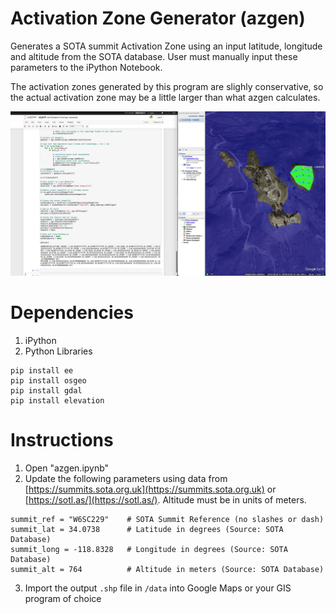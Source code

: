 # Activation Zone Generator (azgen)
Generates a SOTA summit Activation Zone using an input latitude, longitude and altitude from the SOTA database. 
User must manually input these parameters to the iPython Notebook.

The activation zones generated by this program are slighly conservative, so the actual activation zone may be a little larger than what azgen calculates.

<img src="docs/screenshot.png" width="600">

# Dependencies
1. iPython
2. Python Libraries
```
pip install ee
pip install osgeo
pip install gdal
pip install elevation
```

# Instructions

1. Open "azgen.ipynb"
2. Update the following parameters using data from [https://summits.sota.org.uk](https://summits.sota.org.uk) or [https://sotl.as/](https://sotl.as/). Altitude must be in units of meters.
```
summit_ref = "W6SC229"    # SOTA Summit Reference (no slashes or dash)
summit_lat = 34.0738      # Latitude in degrees (Source: SOTA Database)
summit_long = -118.8328   # Longitude in degrees (Source: SOTA Database)
summit_alt = 764          # Altitude in meters (Source: SOTA Database)
```
3. Import the output `.shp` file in `/data` into Google Maps or your GIS program of choice